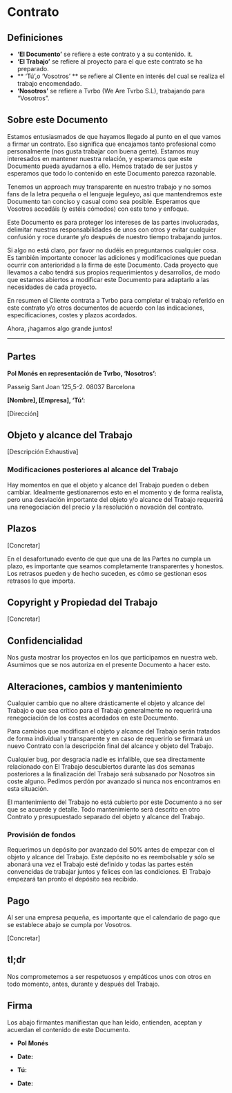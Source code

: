 # Contrato

## Definiciones

* **‘El Documento’**  se refiere a este contrato y a su contenido.
  it.
* **‘El Trabajo’** se refiere al proyecto para el que este contrato se ha preparado. 
* ** ‘Tú’,o ‘Vosotros’ ** se refiere al Cliente en interés del cual se realiza el trabajo encomendado. 
* **‘Nosotros’** se refiere a Tvrbo (We Are Tvrbo S.L), trabajando para “Vosotros”.

## Sobre este Documento

Estamos entusiasmados de que hayamos llegado al punto en el que vamos a firmar un contrato. Eso significa que encajamos tanto profesional como personalmente (nos gusta trabajar con buena gente). Estamos muy interesados en mantener nuestra relación, y esperamos que este Documento pueda ayudarnos a ello. Hemos tratado de ser justos y esperamos que todo lo contenido en este Documento parezca razonable.

Tenemos un approach muy transparente en nuestro trabajo y no somos fans de la letra pequeña o el lenguaje leguleyo, así que mantendremos este Documento tan conciso y casual como sea posible. Esperamos que Vosotros accedáis (y estéis cómodos) con este tono y enfoque.

Este Documento es para proteger los intereses de las partes involucradas, delimitar nuestras responsabilidades de unos con otros y evitar cualquier confusión y roce durante y/o después de nuestro tiempo trabajando juntos. 

Si algo no está claro, por favor no dudéis en preguntarnos cualquier cosa. Es también importante conocer las adiciones y modificaciones que puedan ocurrir con anterioridad a la firma de este Documento. Cada proyecto que llevamos a cabo tendrá sus propios requerimientos y desarrollos, de modo que estamos abiertos a modificar este Documento para adaptarlo a las necesidades de cada proyecto.

En resumen el Cliente contrata a Tvrbo para completar el trabajo referido en este contrato y/o otros documentos de acuerdo con las indicaciones, especificaciones, costes y plazos acordados.


Ahora, ¡hagamos algo grande juntos!


---

## Partes

**Pol Monés en representación de Tvrbo, ‘Nosotros’:**

Passeig Sant Joan 125,5-2. 08037 Barcelona

**[Nombre], [Empresa], ‘Tú’:**

[Dirección]

## Objeto y alcance del Trabajo

[Descripción Exhaustiva]

### Modificaciones posteriores al alcance del Trabajo


Hay momentos en que el objeto y alcance del Trabajo pueden o deben cambiar. Idealmente gestionaremos esto en el momento y de forma realista, pero una desviación importante del objeto y/o alcance del Trabajo requerirá una renegociación del precio y la resolución o novación del contrato.


## Plazos

[Concretar]

En el desafortunado evento de que que una de las Partes no cumpla un plazo, es importante que seamos completamente transparentes y honestos. Los retrasos pueden y de hecho suceden, es cómo se gestionan esos retrasos lo que importa.

## Copyright y Propiedad del Trabajo 

[Concretar]

## Confidencialidad

Nos gusta mostrar los proyectos en los que participamos en nuestra web. Asumimos que se nos autoriza en el presente Documento a hacer esto.


## Alteraciones, cambios y mantenimiento

Cualquier cambio que no altere drásticamente el objeto y alcance del Trabajo o que sea crítico para el Trabajo generalmente no requerirá una renegociación de los costes acordados en este Documento. 

Para cambios que modifican el objeto y alcance del Trabajo serán tratados de forma individual y transparente y en caso de requerirlo se firmará un nuevo Contrato con la descripción final del alcance y objeto del Trabajo. 

Cualquier bug, por desgracia nadie es infalible, que sea directamente relacionado con El Trabajo descubiertos durante las dos semanas posteriores a la finalización del Trabajo será subsanado por Nosotros sin coste alguno. Pedimos perdón por avanzado si nunca nos encontramos en esta situación. 

El mantenimiento del Trabajo no está cubierto por este Documento a no ser que se acuerde y detalle. Todo mantenimiento será descrito en otro Contrato y presupuestado separado del objeto y alcance del Trabajo. 



### Provisión de fondos

Requerimos un depósito por avanzado del 50% antes de empezar con el objeto y alcance del Trabajo. Este depósito no es reembolsable y sólo se abonará una vez el Trabajo esté definido y todas las partes estén convencidas de trabajar juntos y felices con las condiciones. 
El Trabajo empezará tan pronto el depósito sea recibido.

## Pago

Al ser una empresa pequeña, es importante que el calendario de pago que se establece abajo se cumpla por Vosotros.

[Concretar]




## tl;dr

Nos comprometemos a ser respetuosos y empáticos unos con otros en todo momento, antes, durante y después del Trabajo.

## Firma

Los abajo firmantes manifiestan que han leído, entienden, aceptan y acuerdan el contenido de este Documento.

* **Pol Monés**
* **Date:**

* **Tú:**
* **Date:**
